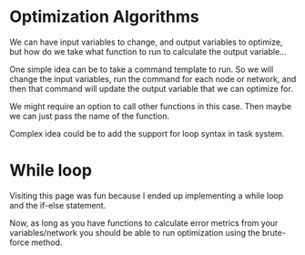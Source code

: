 # Optimization Algorithms

We can have input variables to change, and output variables to
optimize, but how do we take what function to run to calculate the
output variable...

One simple idea can be to take a command template to run. So we will
change the input variables, run the command for each node or network,
and then that command will update the output variable that we can
optimize for.

We might require an option to call other functions in
this case. Then maybe we can just pass the name of the function.


Complex idea could be to add the support for loop syntax in task system.

# While loop
Visiting this page was fun because I ended up implementing a while loop and the if-else statement.

Now, as long as you have functions to calculate error metrics from your variables/network you should be able to run optimization using the brute-force method.

<!-- The example below is a really bad way to search for a solution until a condition is true. More complicated code could be written  -->
<!-- ```task -->
<!-- env.param = 1; -->
<!-- env.optimum = false; -->
<!-- while (!optimum) { -->
<!--    network.err = your_function(env.param); -->
<!--    # and other things here -->
<!--    env.optimum = network.err > 0.9; -->
<!--    env.param = param + 0.1; -->
<!-- } -->
<!-- ``` -->
